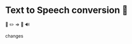 # Text to Speech conversion :raised_hands:

:page_facing_up: :pencil2: => :speech_balloon: :loud_sound:

changes
